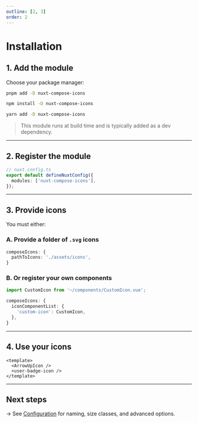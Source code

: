 ```yaml
---
outline: [2, 3]
order: 2
---
```


# Installation

## 1. Add the module

Choose your package manager:

```bash
pnpm add -D nuxt-compose-icons
```

```bash
npm install -D nuxt-compose-icons
```

```bash
yarn add -D nuxt-compose-icons
```

> This module runs at build time and is typically added as a dev dependency.

---

## 2. Register the module

```ts
// nuxt.config.ts
export default defineNuxtConfig({
  modules: ['nuxt-compose-icons'],
});
```

---

## 3. Provide icons

You must either:

### A. Provide a folder of `.svg` icons

```ts
composeIcons: {
  pathToIcons: './assets/icons',
}
```

### B. Or register your own components

```ts
import CustomIcon from '~/components/CustomIcon.vue';

composeIcons: {
  iconComponentList: {
    'custom-icon': CustomIcon,
  },
}
```

---

## 4. Use your icons

```vue
<template>
  <ArrowUpIcon />
  <user-badge-icon />
</template>
```

---

## Next steps

→ See [Configuration](/guide/configuration) for naming, size classes, and advanced options.
